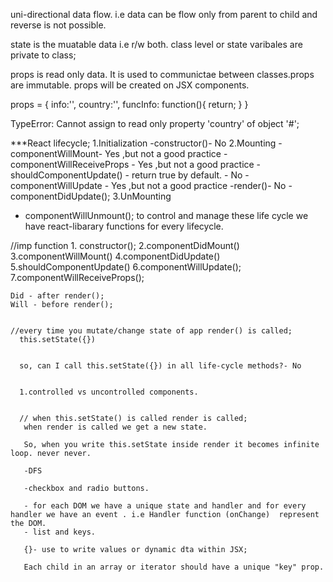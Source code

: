 uni-directional data flow. i.e data can be flow only from parent to child and reverse is not possible.

state is the muatable data i.e r/w both. class level or state varibales are private to class;

props is read only data. It is used to communictae between classes.props are immutable.
props will be created on JSX components.

props = {
    info:'',
    country:'',
    funcInfo: function(){
        return;
    }
}

TypeError: Cannot assign to read only property 'country' of object '#<Object>';

***React lifecycle;
1.Initialization
   -constructor()- No
2.Mounting
   -componentWillMount- Yes ,but not a good practice
    -componentWillReceiveProps - Yes ,but not a good practice
    -shouldComponentUpdate() - return true by default. - No
    -componentWillUpdate - Yes ,but not a good practice
    -render()- No
    -componentDidUpdate();
3.UnMounting
  - componentWillUnmount();
to control and manage these life cycle we have react-libarary functions for every lifecycle.

//imp function
    1. constructor();
    2.componentDidMount()
    3.componentWillMount()
    4.componentDidUpdate()
    5.shouldComponentUpdate()
    6.componentWillUpdate();
    7.componentWillReceiveProps();

    Did - after render();
    Will - before render();


    //every time you mutate/change state of app render() is called;
      this.setState({})


      so, can I call this.setState({}) in all life-cycle methods?- No


      1.controlled vs uncontrolled components.
      

      // when this.setState() is called render is called;
       when render is called we get a new state.

       So, when you write this.setState inside render it becomes infinite loop. never never.

       -DFS 

       -checkbox and radio buttons.

       - for each DOM we have a unique state and handler and for every handler we have an event . i.e Handler function (onChange)  represent the DOM.
       - list and keys.

       {}- use to write values or dynamic dta within JSX;

       Each child in an array or iterator should have a unique "key" prop.